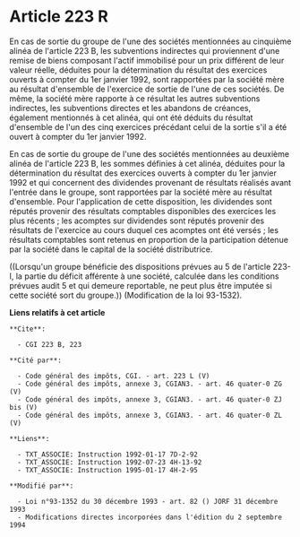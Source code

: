 # Article 223 R

En cas de sortie du groupe de l'une des sociétés mentionnées au cinquième alinéa de l'article 223 B, les subventions
indirectes qui proviennent d'une remise de biens composant l'actif immobilisé pour un prix différent de leur valeur réelle,
déduites pour la détermination du résultat des exercices ouverts à compter du 1er janvier 1992, sont rapportées par la
société mère au résultat d'ensemble de l'exercice de sortie de l'une de ces sociétés. De même, la société mère rapporte à ce
résultat les autres subventions indirectes, les subventions directes et les abandons de créances, également mentionnés à cet
alinéa, qui ont été déduits du résultat d'ensemble de l'un des cinq exercices précédant celui de la sortie s'il a été ouvert
à compter du 1er janvier 1992.

En cas de sortie du groupe de l'une des sociétés mentionnées au deuxième alinéa de l'article 223 B, les sommes définies à cet
alinéa, déduites pour la détermination du résultat des exercices ouverts à compter du 1er janvier 1992 et qui concernent des
dividendes provenant de résultats réalisés avant l'entrée dans le groupe, sont rapportées par la société mère au résultat
d'ensemble. Pour l'application de cette disposition, les dividendes sont réputés provenir des résultats comptables
disponibles des exercices les plus récents ; les acomptes sur dividendes sont réputés provenir des résultats de l'exercice au
cours duquel ces acomptes ont été versés ; les résultats comptables sont retenus en proportion de la participation détenue
par la société dans le capital de la société distributrice.

((Lorsqu'un groupe bénéficie des dispositions prévues au 5 de l'article 223-I, la partie du déficit afférente à une société,
calculée dans les conditions prévues audit 5 et qui demeure reportable, ne peut plus être imputée si cette société sort du
groupe.)) (Modification de la loi 93-1532).

**Liens relatifs à cet article**

	**Cite**:

	  - CGI 223 B, 223

	**Cité par**:

	  - Code général des impôts, CGI. - art. 223 L (V)
	  - Code général des impôts, annexe 3, CGIAN3. - art. 46 quater-0 ZG (V)
	  - Code général des impôts, annexe 3, CGIAN3. - art. 46 quater-0 ZJ bis (V)
	  - Code général des impôts, annexe 3, CGIAN3. - art. 46 quater-0 ZL (V)

	**Liens**:

	  - TXT_ASSOCIE: Instruction 1992-01-17 7D-2-92
	  - TXT_ASSOCIE: Instruction 1992-07-23 4H-13-92
	  - TXT_ASSOCIE: Instruction 1995-01-17 4H-2-95

	**Modifié par**:

	  - Loi n°93-1352 du 30 décembre 1993 - art. 82 () JORF 31 décembre 1993
	  - Modifications directes incorporées dans l'édition du 2 septembre 1994
